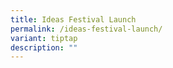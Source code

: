 ```yaml
---
title: Ideas Festival Launch
permalink: /ideas-festival-launch/
variant: tiptap
description: ""
---
```

